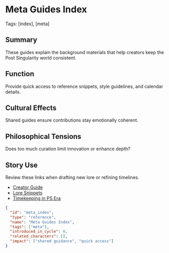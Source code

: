 # Meta Guides Index
Tags: [index], [meta]

## Summary
These guides explain the background materials that help creators keep the Post Singularity world consistent.

## Function
Provide quick access to reference snippets, style guidelines, and calendar details.

## Cultural Effects
Shared guides ensure contributions stay emotionally coherent.

## Philosophical Tensions
Does too much curation limit innovation or enhance depth?

## Story Use
Review these links when drafting new lore or refining timelines.

- [Creator Guide](creator-guide.md)
- [Lore Snippets](lore-snippets.md)
- [Timekeeping in PS Era](timekeeping-in-ps-era.md)

```json
{
  "id": "meta_index",
  "type": "reference",
  "name": "Meta Guides Index",
  "tags": ["meta"],
  "introduced_in_cycle": 0,
  "related_characters": [],
  "impact": ["shared guidance", "quick access"]
}
```
